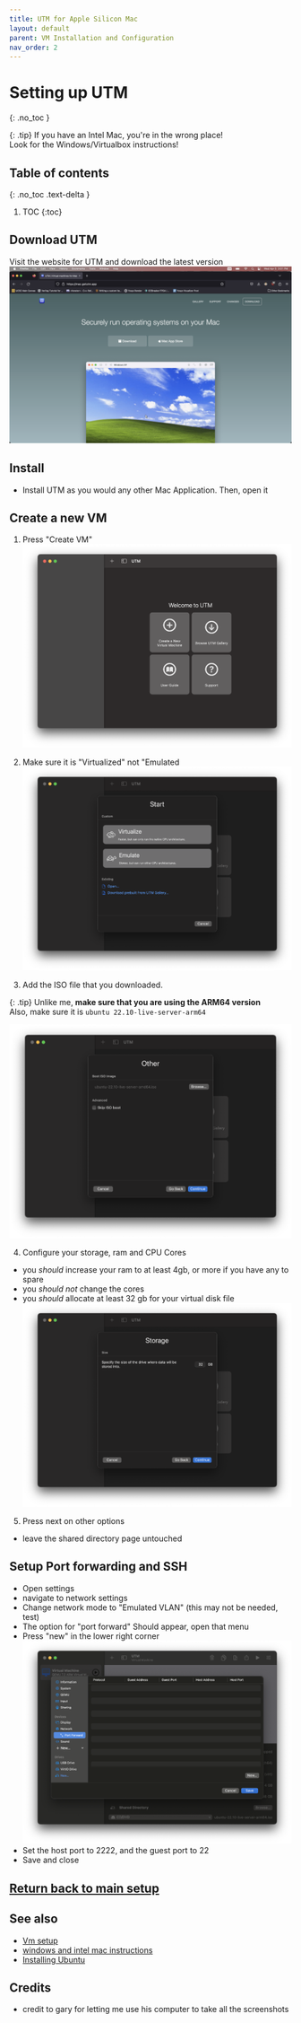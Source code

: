 ```yaml
---
title: UTM for Apple Silicon Mac
layout: default
parent: VM Installation and Configuration
nav_order: 2
---
```


# Setting up UTM
{: .no_toc }

{: .tip}
If you have an Intel Mac, you're in the wrong place! <br> Look for the Windows/Virtualbox instructions!

## Table of contents
{: .no_toc .text-delta }

1. TOC
{:toc}



## Download UTM

Visit the website for UTM and download the latest version
![download](imgs/mac_inst/dw_utm.png)

## Install 

- Install UTM as you would any other Mac Application. Then, open it

## Create a new VM
1. Press "Create VM"
![create](imgs/mac_inst/create_vm.png)

2. Make sure it is "Virtualized" not "Emulated
![virtualize](imgs/mac_inst/virt.png)

3.  Add the ISO file that you downloaded. 

{: .tip}
Unlike me, **make sure that you are using the ARM64 version**
<br> Also, make sure it is `ubuntu 22.10-live-server-arm64`

![iso](imgs/mac_inst/iso.png)


4.  Configure your storage, ram and CPU Cores
- you *should* increase your ram to at least 4gb, or more if you have any to spare
- you *should not* change the cores
- you *should* allocate at least 32 gb for your virtual disk file
![lots](imgs/mac_inst/stor_sz.png)

5.  Press next on other options
- leave the shared directory page untouched

## Setup Port forwarding and SSH
- Open settings 
- navigate to network settings
- Change network mode to "Emulated VLAN" (this may not be needed, test)
- The option for "port forward" Should appear, open that menu
- Press "new" in the lower right corner
![add port](imgs/mac_inst/add_prt.png)
- Set the host port to 2222, and the guest port to 22
- Save and close

## [Return back to main setup](index)

## See also

- [Vm setup](index)
- [windows and intel mac instructions](windows)
- [Installing Ubuntu](ubutnu_2210server)

## Credits
- credit to gary for letting me use his computer to take all the screenshots
